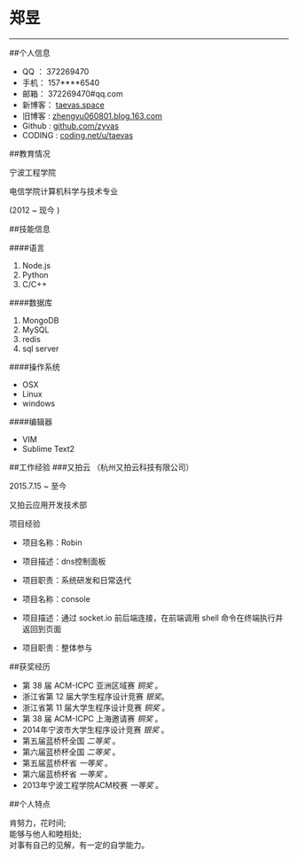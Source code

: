 
# 郑昱

---

##个人信息
- QQ ： 372269470
- 手机： 157****6540
- 邮箱： 372269470#qq.com
- 新博客： [taevas.space](http://taevas.space)
- 旧博客 : [zhengyu060801.blog.163.com](http://zhengyu060801.blog.163.com)
- Github : [github.com/zyvas](https://github.com/zyvas)
- CODING : [coding.net/u/taevas](https://coding.net/u/taevas)

##教育情况

宁波工程学院

电信学院计算机科学与技术专业

(2012 ~  现今 ) 

##技能信息

####语言  


1. Node.js
2. Python
3. C/C++

####数据库

1. MongoDB
2. MySQL
3. redis
3. sql server

####操作系统
- OSX
- Linux
- windows

####编辑器
- VIM
- Sublime Text2


##工作经验
###又拍云 （杭州又拍云科技有限公司）

2015.7.15 ~ 至今

又拍云应用开发技术部

项目经验

- 项目名称：Robin
- 项目描述：dns控制面板
- 项目职责：系统研发和日常迭代

- 项目名称：console
- 项目描述：通过 socket.io 前后端连接，在前端调用 shell 命令在终端执行并返回到页面
- 项目职责：整体参与


##获奖经历

- 第 38 届 ACM-ICPC  亚洲区域赛 *铜奖* 。
- 浙江省第 12 届大学生程序设计竞赛 *银奖*。
- 浙江省第 11 届大学生程序设计竞赛 *铜奖* 。
- 第 38 届 ACM-ICPC  上海邀请赛 *铜奖* 。
- 2014年宁波市大学生程序设计竞赛 *银奖* 。
- 第五届蓝桥杯全国 *二等奖* 。
- 第六届蓝桥杯全国 *二等奖* 。
- 第五届蓝桥杯省 *一等奖* 。
- 第六届蓝桥杯省 *一等奖* 。
- 2013年宁波工程学院ACM校赛 *一等奖* 。

##个人特点

肯努力，花时间;  
能够与他人和睦相处;  
对事有自己的见解，有一定的自学能力。 
